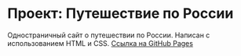# Проект: Путешествие по России

Одностраничный сайт о путешествии по России. Написан с использованием HTML и CSS.
[Ссылка на GitHub Pages](https://drozdova-anastasia.github.io/russian-travel/index.html)
